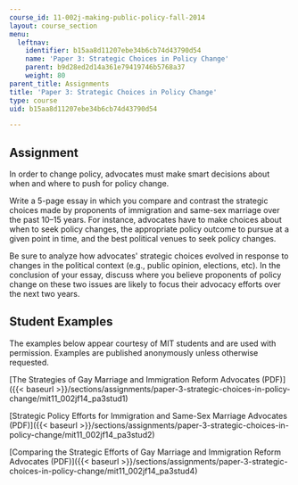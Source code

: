 ```yaml
---
course_id: 11-002j-making-public-policy-fall-2014
layout: course_section
menu:
  leftnav:
    identifier: b15aa8d11207ebe34b6cb74d43790d54
    name: 'Paper 3: Strategic Choices in Policy Change'
    parent: b9d28ed2d14a361e79419746b5768a37
    weight: 80
parent_title: Assignments
title: 'Paper 3: Strategic Choices in Policy Change'
type: course
uid: b15aa8d11207ebe34b6cb74d43790d54

---
```


Assignment
----------

In order to change policy, advocates must make smart decisions about when and where to push for policy change.

Write a 5-page essay in which you compare and contrast the strategic choices made by proponents of immigration and same-sex marriage over the past 10–15 years. For instance, advocates have to make choices about when to seek policy changes, the appropriate policy outcome to pursue at a given point in time, and the best political venues to seek policy changes.

Be sure to analyze how advocates' strategic choices evolved in response to changes in the political context (e.g., public opinion, elections, etc). In the conclusion of your essay, discuss where you believe proponents of policy change on these two issues are likely to focus their advocacy efforts over the next two years.

Student Examples
----------------

The examples below appear courtesy of MIT students and are used with permission. Examples are published anonymously unless otherwise requested.

[The Strategies of Gay Marriage and Immigration Reform Advocates (PDF)]({{< baseurl >}}/sections/assignments/paper-3-strategic-choices-in-policy-change/mit11_002jf14_pa3stud1)

[Strategic Policy Efforts for Immigration and Same-Sex Marriage Advocates (PDF)]({{< baseurl >}}/sections/assignments/paper-3-strategic-choices-in-policy-change/mit11_002jf14_pa3stud2)

[Comparing the Strategic Efforts of Gay Marriage and Immigration Reform Advocates (PDF)]({{< baseurl >}}/sections/assignments/paper-3-strategic-choices-in-policy-change/mit11_002jf14_pa3stud4)